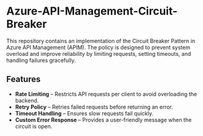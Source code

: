 # Azure-API-Management-Circuit-Breaker


This repository contains an implementation of the Circuit Breaker Pattern in Azure API Management (APIM). The policy is designed to prevent system overload and improve reliability by limiting requests, setting timeouts, and handling failures gracefully.

##  Features
- **Rate Limiting** – Restricts API requests per client to avoid overloading the backend.
- **Retry Policy** – Retries failed requests before returning an error.
- **Timeout Handling** – Ensures slow requests fail quickly.
- **Custom Error Response** – Provides a user-friendly message when the circuit is open.

